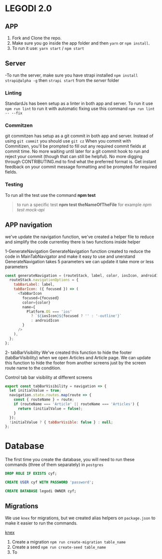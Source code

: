 # LEGODI 2.0

## APP

1.  Fork and Clone the repo.
2.  Make sure you go inside the app folder and then `yarn` or `npm install`.
3.  To run it use: `yarn start` / `npm start`

## Server

-To run the server, make sure you have strapi installed `npm install strapi@alpha -g` then `strapi start` from the _server_ folder

### Linting

StandardJs has been setup as a linter in both app and server.
To run it use `npm run lint` to run it with automatic fixing use this command `npm run lint -- --fix`

### Commitzen

git commitzen has setup as a git commit in both app and server.
Instead of using `git commit` you should use `git cz`
When you commit with Commitizen, you'll be prompted to fill out any required commit fields at commit time. No more waiting until later for a git commit hook to run and reject your commit (though that can still be helpful). No more digging through CONTRIBUTING.md to find what the preferred format is. Get instant feedback on your commit message formatting and be prompted for required fields.

### Testing

To run all the test use the command **npm test**

> to run a specific test **npm test theNameOfTheFile** for example _npm test mock-api_

## APP navigation

we've update the navigation function, we've created a helper file to reduce and simplify the code currentley there is two functions inside helper

1-GenerateNavigation
GenerateNavigation function created to reduce the code in MainTabNavigator and make it easy to use and unerstand
GenerateNavigation takes 5 parameters we can update it take more or less parameters

```js
const generateNavigation = (routeStack, label, color, iosIcon, androidIcon) => {
  routeStack.navigationOptions = {
    tabBarLabel: label,
    tabBarIcon: ({ focused }) => (
      <TabBarIcon
        focused={focused}
        color={color}
        name={
          Platform.OS === 'ios'
            ? `${iosIcon}${focused ? '' : '-outline'}`
            : androidIcon
        }
      />
    ),
  };
};
```

2- tabBarVisibility
We've created this function to hide the footer (tabBarVisibility) when we open Articles and Article page.
We can update this function to hide the footer from another screens just by the screen route name to the condition.

Control tab bar visibility at different screens

```js
export const tabBarVisibility = navigation => {
  let initialValue = true;
  navigation.state.routes.map(route => {
    const { routeName } = route;
    if (routeName === 'Article' || routeName === 'Articles') {
      return (initialValue = false);
    }
  });
  !initialValue ? { tabBarVisible: false } : null;
};
```

# Database

The first time you create the database, you will need to run these commands (three of them separately) in `postgres`

```sql
DROP ROLE IF EXISTS cyf;
```

```sql
CREATE USER cyf WITH PASSWORD 'password';
```

```sql
CREATE DATABASE legodi OWNER cyf;
```

## Migrations

We use `knex` for migrations, but we created alias helpers on `package.json` to make it easier to run the commands.

[knex](https://knexjs.org/)

1.  Create a migration `npm run create-migration table_name`
2.  Create a seed `npm run create-seed table_name`
3.  To
